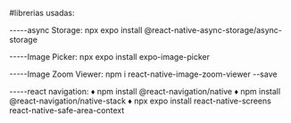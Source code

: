 #librerias usadas:

-----async Storage: 
npx expo install @react-native-async-storage/async-storage

-----Image Picker: 
npx expo install expo-image-picker

-----Image Zoom Viewer: 
npm i react-native-image-zoom-viewer --save

-----react navigation: ♦
npm install @react-navigation/native ♦
npm install @react-navigation/native-stack ♦
npx expo install react-native-screens react-native-safe-area-context
